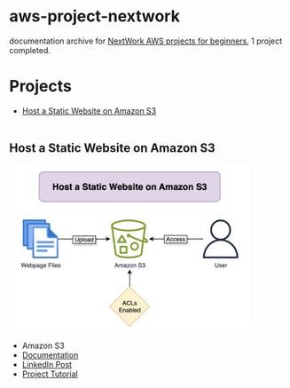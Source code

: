 # aws-project-nextwork
documentation archive for [NextWork AWS projects for beginners](https://community.nextwork.org/c/all-aws-projects/), 1 project completed. 

# Projects
- [Host a Static Website on Amazon S3](https://github.com/karenwky/aws-project-nextwork/?tab=readme-ov-file#host-a-static-website-on-amazon-s3)
<br/><br/>

## Host a Static Website on Amazon S3
<img src="https://github.com/karenwky/aws-project-nextwork/blob/main/img/001_Host%20a%20Static%20Website%20on%20Amazon%20S3.png" height="300"></img>
* Amazon S3
* [Documentation](https://github.com/karenwky/aws-project-nextwork/blob/main/pdf/001_Host%20a%20Static%20Website%20on%20Amazon%20S3.pdf)
* [LinkedIn Post](https://www.linkedin.com/posts/wongkayankaren_nextwork-aws-project-host-a-static-website-activity-7241092273290027009-2L7K?utm_source=share&utm_medium=member_desktop)
* [Project Tutorial](https://learn.nextwork.org/projects/aws-host-a-website-on-s3)
